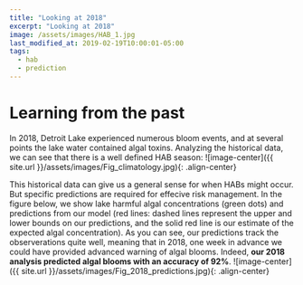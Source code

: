 ```yaml
---
title: "Looking at 2018"
excerpt: "Looking at 2018"
image: /assets/images/HAB_1.jpg
last_modified_at: 2019-02-19T10:00:01-05:00
tags: 
  - hab
  - prediction
---
```

# Learning from the past
In 2018, Detroit Lake experienced numerous bloom events, and at several points the lake water contained algal toxins. Analyzing the historical data, we can see that there is a well defined HAB season:
![image-center]({{ site.url }}/assets/images/Fig_climatology.jpg){: .align-center}

This historical data can give us a general sense for when HABs might occur. But specific predictions are required for effecive risk management. In the figure below, we show lake harmful algal concentrations (green dots) and predictions from our model (red lines: dashed lines represent the upper and lower bounds on our predictions, and the solid red line is our estimate of the expected algal concentration). As you can see, our predictions track the observerations quite well, meaning that in 2018, one week in advance we could have provided advanced warning of algal blooms. Indeed, **our 2018 analysis predicted algal blooms with an accuracy of 92%**.
![image-center]({{ site.url }}/assets/images/Fig_2018_predictions.jpg){: .align-center}



